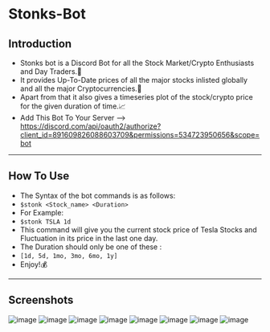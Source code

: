 # Stonks-Bot
## Introduction
- Stonks bot is a Discord Bot for all the Stock Market/Crypto Enthusiasts and Day Traders.🤑
- It provides Up-To-Date prices of all the major stocks inlisted globally and all the major Cryptocurrencies.💸
- Apart from that it also gives a timeseries plot of the stock/crypto price for the given duration of time.📈
- Add This Bot To Your Server --> https://discord.com/api/oauth2/authorize?client_id=891609826088603709&permissions=534723950656&scope=bot 
-------------------------------------------------------------------------------------------------------------------------------------------------
## How To Use
- The Syntax of the bot commands is as follows: 
- ```$stonk <Stock_name> <Duration>```
- For Example:
- ```$stonk TSLA 1d```
- This command will give you the current stock price of Tesla Stocks and Fluctuation in its price in the last one day.
- The Duration should only be one of these :
- ```[1d, 5d, 1mo, 3mo, 6mo, 1y]```
- Enjoy!💰
-------------------------------------------------------------------------------------------------------------------------------------------------
## Screenshots
![image](https://user-images.githubusercontent.com/62555809/134813359-aaab88b4-7ccf-4d5d-8971-3b5d1d45549b.png)
![image](https://user-images.githubusercontent.com/62555809/134813377-034ddaeb-9b9e-4631-ab1e-1f0d4bc70195.png)
![image](https://user-images.githubusercontent.com/62555809/134813402-eeb4e1cf-845e-4eeb-a4dc-9c83ed9d1048.png)
![image](https://user-images.githubusercontent.com/62555809/134813418-6cbf8562-3ee1-4903-b97f-bac29872ee48.png)
![image](https://user-images.githubusercontent.com/62555809/134813447-24fea896-ec29-464c-b517-5b41c1d01930.png)
![image](https://user-images.githubusercontent.com/62555809/134813466-d853dedb-b45c-40c9-84b5-a021004b4ac9.png)
![image](https://user-images.githubusercontent.com/62555809/134813487-30e9ddac-0a4a-43df-bfe8-48d5fa3f1b65.png)
![image](https://user-images.githubusercontent.com/62555809/134813505-8f69ecee-cf2c-4b60-98db-421a1a267306.png)
